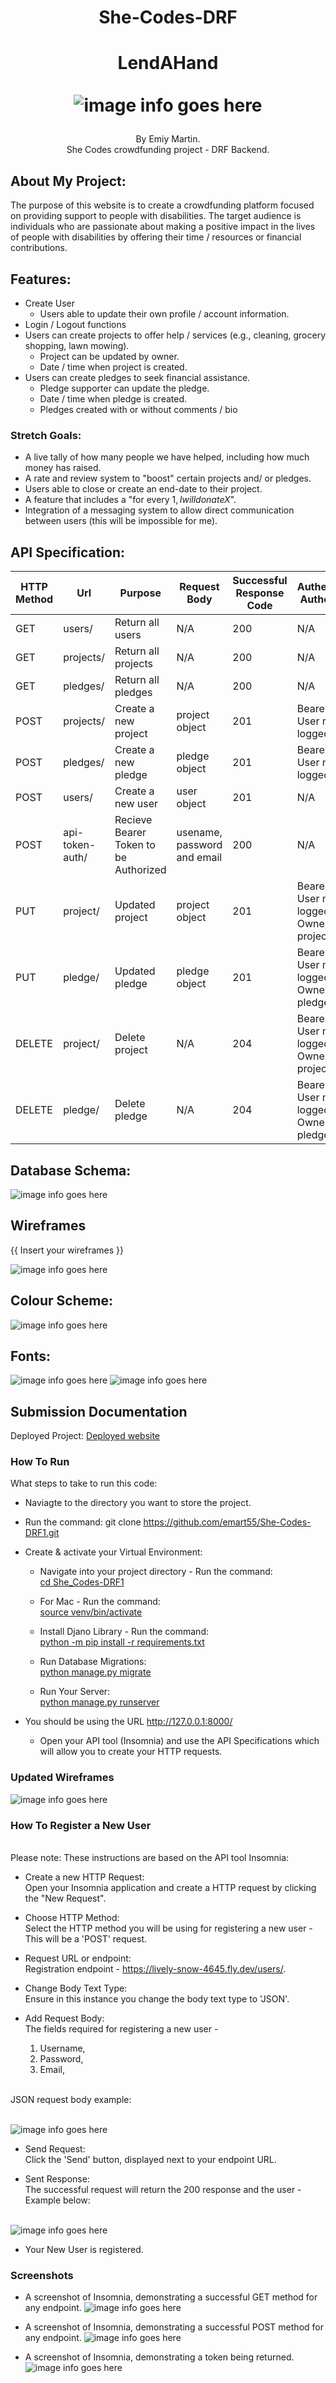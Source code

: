 # <p align="center"> She-Codes-DRF </p>

# <p align="center"> LendAHand <br><br>![image info goes here](screenshots/Screenshot%202023-08-13%20at%207.19.10%20pm.png)</p>

<p align="center">
  By Emiy Martin.
  <br>She Codes crowdfunding project - DRF Backend.
</p>

## About My Project:
The purpose of this website is to create a crowdfunding platform focused on providing support to people with disabilities. The target audience is individuals who are passionate about making a positive impact in the lives of people with disabilities by offering their time / resources or financial contributions.

## Features:
- Create User
    * Users able to update their own profile / account information.
- Login / Logout functions
- Users can create projects to offer help / services (e.g., cleaning, grocery shopping, lawn mowing).
    * Project can be updated by owner.
    * Date / time when project is created.
- Users can create pledges to seek financial assistance.
    * Pledge supporter can update the pledge.
    * Date / time when pledge is created.
    * Pledges created with or without comments / bio

### Stretch Goals:
- A live tally of how many people we have helped, including how much money has raised.
- A rate and review system to "boost" certain projects and/ or pledges.
- Users able to close or create an end-date to their project. 
- A feature that includes a "for every 1$, I will donate X$".
- Integration of a messaging system to allow direct communication between users (this will be impossible for me).

## API Specification:

| HTTP Method | Url | Purpose | Request Body | Successful Response Code | Authentication <br /> Authorization
| --- | ------- | ------ | ---- | -----| ----|
| GET | users/ | Return all users | N/A | 200 | N/A |
| GET | projects/ | Return all projects | N/A | 200 | N/A |
| GET | pledges/ | Return all pledges | N/A | 200 | N/A |
| POST | projects/ | Create a new project | project object | 201 | Bearer token. User must be logged in. |
| POST | pledges/ | Create a new pledge | pledge object | 201 | Bearer token. User must be logged in. |
| POST | users/ | Create a new user | user object | 201 | N/A |
| POST | api-token-auth/ | Recieve Bearer Token to be Authorized | usename, password and email | 200 | N/A |
| PUT | project/ | Updated project | project object | 201 | Bearer token. User must be logged in. Owner of the project. |
| PUT | pledge/ | Updated pledge | pledge object | 201 | Bearer token. User must be logged in. Owner of the pledge. |
| DELETE | project/ | Delete project | N/A | 204 | Bearer token. User must be logged in. Owner of the project. |
| DELETE | pledge/ | Delete pledge | N/A | 204 | Bearer token. User must be logged in. Owner of the pledge. |

## Database Schema:

![image info goes here](screenshots/databaseschema.png)

## Wireframes
{{ Insert your wireframes }}

![image info goes here](./docs/image.png)

## Colour Scheme:

![image info goes here](screenshots/colourscheme.png)

## Fonts:

![image info goes here](screenshots/Screenshot%202023-08-13%20at%208.00.42%20pm.png)
![image info goes here](screenshots/Screenshot%202023-08-13%20at%207.59.11%20pm.png)

## Submission Documentation

Deployed Project: [Deployed website](https://lively-snow-4645.fly.dev/projects/)

### How To Run
What steps to take to run this code:

- Naviagte to the directory you want to store the project.
- Run the command: git clone https://github.com/emart55/She-Codes-DRF1.git
- Create & activate your Virtual Environment:
    * Navigate into your project directory - Run the command:
        <br><u>cd She_Codes-DRF1</u>

    * For Mac - Run the command: 
        <br><u>source venv/bin/activate</u>

    * Install Djano Library - Run the command:
        <br><u>python -m pip install -r requirements.txt</u>

    * Run Database Migrations:
        <br><u>python manage.py migrate</u>

     * Run Your Server:
        <br><u>python manage.py runserver</u>

- You should be using the URL http://127.0.0.1:8000/
    * Open your API tool (Insomnia) and use the API Specifications which will allow you to create your HTTP requests.

### Updated Wireframes

![image info goes here](screenshots/Screenshot%202023-08-13%20at%206.54.50%20pm.png)

### How To Register a New User

<br>Please note: These instructions are based on the API tool Insomnia:
* Create a new HTTP Request:
<br> Open your Insomnia application and create a HTTP request by clicking the "New Request". 

* Choose HTTP Method:
<br> Select the HTTP method you will be using for registering a new user - This will be a 'POST' request.

* Request URL or endpoint:
<br> Registration endpoint - https://lively-snow-4645.fly.dev/users/.

* Change Body Text Type:
<br> Ensure in this instance you change the body text type to 'JSON'.

* Add Request Body:
<br> The fields required for registering a new user - 
    1. Username, 
    2. Password, 
    3. Email, 

<br> JSON request body example: 

<br>![image info goes here](screenshots/newuserbody.png)

* Send Request:
<br> Click the 'Send' button, displayed next to your endpoint URL.

* Sent Response:
<br> The successful request will return the 200 response and the user - Example below:

<br>![image info goes here](screenshots/newuserresponse.png)

* Your New User is registered.

### Screenshots
* A screenshot of Insomnia, demonstrating a successful GET method for any endpoint.
![image info goes here](screenshots/getrequest.png)

* A screenshot of Insomnia, demonstrating a successful POST method for any endpoint.
![image info goes here](screenshots/postrequest.png)

* A screenshot of Insomnia, demonstrating a token being returned.
![image info goes here](screenshots/tokenreturn.png)
